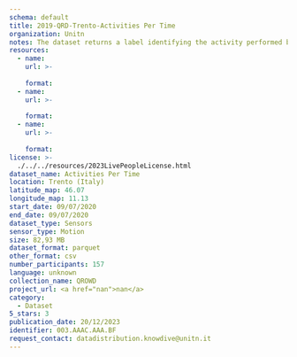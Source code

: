```yaml
---
schema: default
title: 2019-QRD-Trento-Activities Per Time
organization: Unitn
notes: The dataset returns a label identifying the activity performed by the user, accurately detected using low power signals from multiple sensors in the device. This is achieved using Google’s Activity Recognition API. Possible activities are; still, in_vehicle, on_bycicle, on_foot, running, tilting, walking.
resources:
  - name:  
    url: >-
       
    format:  
  - name:  
    url: >-
       
    format:  
  - name:  
    url: >-
       
    format:  
license: >-
  ./../../resources/2023LivePeopleLicense.html
dataset_name: Activities Per Time
location: Trento (Italy)
latitude_map: 46.07
longitude_map: 11.13
start_date: 09/07/2020
end_date: 09/07/2020
dataset_type: Sensors
sensor_type: Motion
size: 82,93 MB
dataset_format: parquet
other_format: csv
number_participants: 157
language: unknown
collection_name: QROWD
project_url: <a href="nan">nan</a>
category:
  - Dataset
5_stars: 3
publication_date: 20/12/2023
identifier: 003.AAAC.AAA.BF
request_contact: datadistribution.knowdive@unitn.it
---
```

